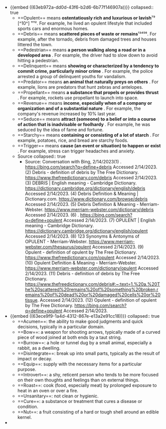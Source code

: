 - {{embed ((63eb972a-dd0d-43f6-b2d6-6b77f146907a))}}
  collapsed:: true
	- ==Opulent== means **ostentatiously rich and luxurious or lavish**⁷⁹ [^10^] ¹¹¹². For example, he lived an opulent lifestyle that included sports cars and enormous homes.
	- ==Debris== means **scattered pieces of waste or remains**¹³⁴⁵⁶. For example, after the tornado, debris from damaged trees and houses littered the town.
	- ==Pedestrian== means **a person walking along a road or in a developed area**    . For example, the driver had to slow down to avoid hitting a pedestrian.
	- ==Delinquent== means **showing or characterized by a tendency to commit crime, particularly minor crime**    . For example, the police arrested a group of delinquent youths for vandalism.
	- ==Predator== means **an animal that naturally preys on others**    . For example, lions are predators that hunt zebras and antelopes.
	- ==Propellant== means **a substance that propels or provides thrust**    . For example, rockets use propellant to launch into space.
	- ==Revenue== means **income, especially when of a company or organization and of a substantial nature**    . For example, the company's revenue increased by 10% last year.
	- ==Seduce== means **attract (someone) to a belief or into a course of action that is inadvisable or foolhardy**    . For example, he was seduced by the idea of fame and fortune.
	- ==Starchy== means **containing or consisting of a lot of starch**    . For example, potatoes, rice, and bread are starchy foods.
	- ==Trigger== means **cause (an event or situation) to happen or exist**    . For example, stress can trigger headaches and anxiety.
	- Source
	  collapsed:: true
		- Source: Conversation with Bing, 2/14/2023(1) . https://bing.com/search?q=define+debris Accessed 2/14/2023.
		  (2) Debris - definition of debris by The Free Dictionary. https://www.thefreedictionary.com/debris Accessed 2/14/2023.
		  (3) DEBRIS | English meaning - Cambridge Dictionary. https://dictionary.cambridge.org/dictionary/english/debris Accessed 2/14/2023.
		  (4) Debris Definition & Meaning | Dictionary.com. https://www.dictionary.com/browse/debris Accessed 2/14/2023.
		  (5) Debris Definition & Meaning - Merriam-Webster. https://www.merriam-webster.com/dictionary/debris Accessed 2/14/2023.
		  (6) . https://bing.com/search?q=define+opulent Accessed 2/14/2023.
		  (7) OPULENT | English meaning - Cambridge Dictionary. https://dictionary.cambridge.org/dictionary/english/opulent Accessed 2/14/2023.
		  (8) 123 Synonyms & Antonyms of OPULENT - Merriam-Webster. https://www.merriam-webster.com/thesaurus/opulent Accessed 2/14/2023.
		  (9) Opulent - definition of opulent by The Free Dictionary. https://www.thefreedictionary.com/opulent Accessed 2/14/2023.
		  (10) Opulent Definition & Meaning - Merriam-Webster. https://www.merriam-webster.com/dictionary/opulent Accessed 2/14/2023.
		  (11) Debris - definition of debris by The Free Dictionary. https://www.thefreedictionary.com/debris#:~:text=1.%20a.%20The%20scattered%20remains%20of%20something%20broken,remains%20of%20dead%20or%20damaged%20cells%20or%20tissue. Accessed 2/14/2023.
		  (12) Opulent - definition of opulent by The Free Dictionary. https://bing.com/search?q=define+opulent Accessed 2/14/2023.
- {{embed ((63ece9f9-1a4d-4312-867e-e13a2e91cc18))}}
  collapsed:: true
	- ==Acumen==: the ability to make good judgments and quick decisions, typically in a particular domain.
	- ==Bow==: a weapon for shooting arrows, typically made of a curved piece of wood joined at both ends by a taut string.
	- ==Burrow==: a hole or tunnel dug by a small animal, especially a rabbit, as a dwelling.
	- ==Disintegrate==: break up into small parts, typically as the result of impact or decay.
	- ==Equip==: supply with the necessary items for a particular purpose.
	- ==Introvert==: a shy, reticent person who tends to be more focused on their own thoughts and feelings than on external things.
	- ==Roast==: cook (food, especially meat) by prolonged exposure to heat in an oven or over a fire.
	- ==Unsanitary==: not clean or hygienic.
	- ==Cure==: a substance or treatment that cures a disease or condition.
	- ==Nut==: a fruit consisting of a hard or tough shell around an edible kernel.
-